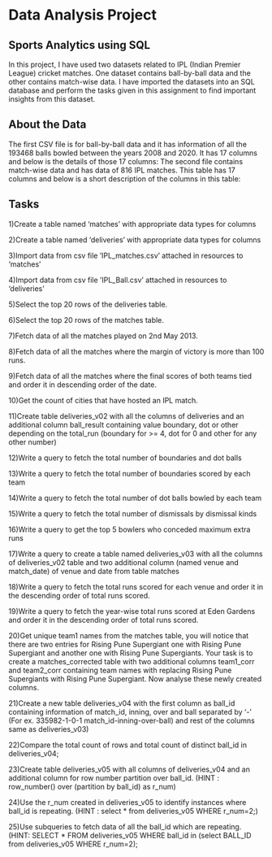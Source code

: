 
# Data Analysis Project

## Sports Analytics using SQL
In this project, I have used two datasets related to IPL (Indian Premier League) cricket matches. One dataset contains ball-by-ball data and the other contains match-wise data. I have imported the datasets into an SQL database and 
perform the tasks given in this assignment to find important insights from this dataset.
## About the Data
The first CSV file is for ball-by-ball data and it has information of all the 193468 balls bowled between the years 2008 and 2020. It has 17 columns and below is the details of those 17 columns:
The second file contains match-wise data and has data of 816 IPL matches. This table has 17 columns and below is a short description of the columns in this table:
## Tasks
1)Create a table named ‘matches’ with appropriate data types for columns

2)Create a table named ‘deliveries’ with appropriate data types for columns

3)Import data from csv file ’IPL_matches.csv’ attached in resources to ‘matches’

4)Import data from csv file ’IPL_Ball.csv’ attached in resources to ‘deliveries’

5)Select the top 20 rows of the deliveries table.

6)Select the top 20 rows of the matches table.

7)Fetch data of all the matches played on 2nd May 2013.

8)Fetch data of all the matches where the margin of victory is more than 100 runs.

9)Fetch data of all the matches where the final scores of both teams tied and order it in descending order of the date.

10)Get the count of cities that have hosted an IPL match.

11)Create table deliveries_v02 with all the columns of deliveries and an additional column ball_result containing value boundary, dot or other depending on the total_run (boundary for >= 4, dot for 0 and other for any other number)

12)Write a query to fetch the total number of boundaries and dot balls

13)Write a query to fetch the total number of boundaries scored by each team

14)Write a query to fetch the total number of dot balls bowled by each team

15)Write a query to fetch the total number of dismissals by dismissal kinds

16)Write a query to get the top 5 bowlers who conceded maximum extra runs

17)Write a query to create a table named deliveries_v03 with all the columns of deliveries_v02 table and two additional column (named venue and match_date) of venue and date from table matches

18)Write a query to fetch the total runs scored for each venue and order it in the descending order of total runs scored.

19)Write a query to fetch the year-wise total runs scored at Eden Gardens and order it in the descending order of total runs scored.

20)Get unique team1 names from the matches table, you will notice that there are two entries for Rising Pune Supergiant one with Rising Pune Supergiant and another one with Rising Pune Supergiants.  Your task is to create a matches_corrected table with two additional columns team1_corr and team2_corr containing team names with replacing Rising Pune Supergiants with Rising Pune Supergiant. Now analyse these newly created columns.

21)Create a new table deliveries_v04 with the first column as ball_id containing information of match_id, inning, over and ball separated by ‘-’ (For ex. 335982-1-0-1 match_id-inning-over-ball) and rest of the columns same as deliveries_v03)

22)Compare the total count of rows and total count of distinct ball_id in deliveries_v04;

23)Create table deliveries_v05 with all columns of deliveries_v04 and an additional column for row number partition over ball_id. (HINT :  row_number() over (partition by ball_id) as r_num)

24)Use the r_num created in deliveries_v05 to identify instances where ball_id is repeating. (HINT : select * from deliveries_v05 WHERE r_num=2;)

25)Use subqueries to fetch data of all the ball_id which are repeating. (HINT: SELECT * FROM deliveries_v05 WHERE ball_id in (select BALL_ID from deliveries_v05 WHERE r_num=2);

